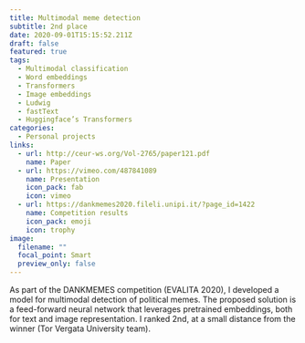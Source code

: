 ```yaml
---
title: Multimodal meme detection
subtitle: 2nd place
date: 2020-09-01T15:15:52.211Z
draft: false
featured: true
tags:
  - Multimodal classification
  - Word embeddings
  - Transformers
  - Image embeddings
  - Ludwig
  - fastText
  - Huggingface’s Transformers
categories:
  - Personal projects
links:
  - url: http://ceur-ws.org/Vol-2765/paper121.pdf
    name: Paper
  - url: https://vimeo.com/487841089
    name: Presentation
    icon_pack: fab
    icon: vimeo
  - url: https://dankmemes2020.fileli.unipi.it/?page_id=1422
    name: Competition results
    icon_pack: emoji
    icon: trophy
image:
  filename: ""
  focal_point: Smart
  preview_only: false
---
```

As part of the DANKMEMES competition (EVALITA 2020), I developed a model for multimodal detection of political memes. The proposed solution is a feed-forward neural network that leverages pretrained embeddings, both for text and image representation. I ranked 2nd, at a small distance from the winner (Tor Vergata University team).
